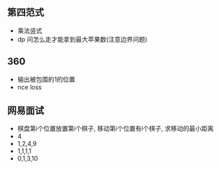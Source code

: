 ## 第四范式
* 乘法竖式
* dp 问怎么走才能拿到最大苹果数(注意边界问题)
## 360
* 输出被包围的1的位置
* nce loss
## 网易面试
* 棋盘第i个位置放置第i个棋子, 移动第i个位置有i个棋子, 求移动的最小距离
* 4
* 1,2,4,9
* 1,1,1,1
* 0,1,3,10
